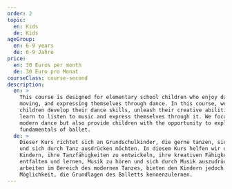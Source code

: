 ```yaml
---
order: 2
topic:
  en: Kids
  de: Kids
ageGroup:
  en: 6-9 years
  de: 6-9 Jahre
price:
  en: 30 Euros per month
  de: 30 Euro pro Monat
courseClass: course-second
description:
  en: >
    This course is designed for elementary school children who enjoy dancing,
    moving, and expressing themselves through dance. In this course, we help
    children develop their dance skills, unleash their creative abilities, and
    learn to listen to music and express themselves through it. We focus on
    modern dance but also provide children with the opportunity to explore the
    fundamentals of ballet.
  de: >
    Dieser Kurs richtet sich an Grundschulkinder, die gerne tanzen, sich bewegen
    und sich durch Tanz ausdrücken möchten. In diesem Kurs helfen wir den
    Kindern, ihre Tanzfähigkeiten zu entwickeln, ihre kreativen Fähigkeiten zu
    entfalten und lernen, Musik zu hören und sich durch Musik auszudrücken. Wir
    arbeiten im Bereich des modernen Tanzes, bieten den Kindern jedoch auch die
    Möglichkeit, die Grundlagen des Balletts kennenzulernen.
---
```


